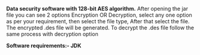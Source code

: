 **Data security software with 128-bit AES algorithm.**
After opening the jar file you can see 2 options Encryption OR Decryption, select any one option as per your requirement, then select the file type, After that select the file. The encrypted .des file will be generated. To decrypt the .des file follow the same process with decryption option

**Software requirements:- JDK**
